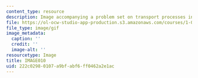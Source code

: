 ```yaml
---
content_type: resource
description: Image accompanying a problem set on transport processes in the environment.
file: https://ol-ocw-studio-app-production.s3.amazonaws.com/courses/1-061-transport-processes-in-the-environment-fall-2008/222c02980107a9bfabf6ff0462a2e1ac_IMAGE010.GIF
file_type: image/gif
image_metadata:
  caption: ''
  credit: ''
  image-alt: ''
resourcetype: Image
title: IMAGE010
uid: 222c0298-0107-a9bf-abf6-ff0462a2e1ac
---
```

